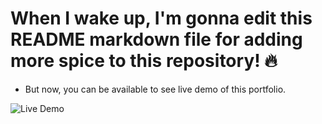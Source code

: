 # When I wake up, I'm gonna edit this README markdown file for adding more spice to this repository! 🔥

- But now, you can be available to see live demo of this portfolio.

![Live Demo](https://kaguwo.is-inside.me/ROqgfzYq.png)

